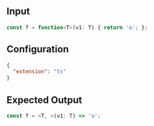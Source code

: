 
## Input
```javascript input
const f = function<T>(v1: T) { return 'a'; };
```

## Configuration
```json configuration
{
  "extension": "ts"
}
```

## Expected Output
```javascript expected output
const f = <T, >(v1: T) => 'a';
```
